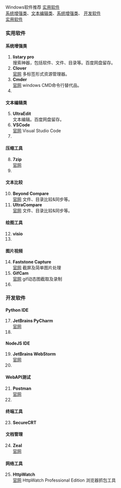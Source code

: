 Windows软件推荐
[实用软件](#实用软件)  
[系统增强类](#系统增强类)、[文本编辑类](#文本编辑类类)、[系统增强类](#系统增强类)、
[开发软件](#开发软件)  
[实用软件](#实用软件)
### 实用软件
#### 系统增强类
 1. **listary pro**  
 搜索神器，包括软件、文件、目录等。百度网盘留存。
 2. **Clover**  
 [官网](http://cn.ejie.me/) 多标签形式资源管理器。
 3. **Cmder**  
[官网](http://cmder.net/) windows CMD命令行替代品。
 4.    
#### 文本编辑类
 5.  **UltraEdit**  
文本编辑。百度网盘留存。
 6. **VSCode**  
[官网](https://code.visualstudio.com/) Visual Studio Code
 7. 
#### 压缩工具
 8. **7zip**  
[官网](https://www.7-zip.org/)
 9. 
#### 文本比较
 10. **Beyond Compare**  
[官网](https://www.scootersoftware.com/) 文件、目录比较&同步等。
 11. **UltraCompare**  
[官网](https://www.ultraedit.com/products/ultracompare/) 文件、目录比较&同步等。
#### 绘图工具
 12. **visio**
 13. 
#### 图片视频
 14. **Faststone Capture**  
[官网](http://www.faststone.org/)  截屏及简单图片处理
 15. **GifCam**  
[官网](http://blog.bahraniapps.com/gifcam/) gif动态图截取及录制
 16. 
### 开发软件
#### Python IDE
 17. **JetBrains  PyCharm**   
[官网](https://www.jetbrains.com/pycharm/)
 18. 
 #### NodeJS IDE
 19.  **JetBrains WebStorm**  
[官网](https://www.jetbrains.com/webstorm/)
 20. 
 #### WebAPI测试
 21. **Postman**  
 [官网](https://www.getpostman.com/)
 22. 
 #### 终端工具
 23. **SecureCRT**  
 #### 文档管理
 24. **Zeal**  
  [官网](https://zealdocs.org/)
 #### 网络工具
 25. **HttpWatch**   
 [官网](https://www.httpwatch.com/) HttpWatch Professional Edition 浏览器抓包工具

<!--stackedit_data:
eyJoaXN0b3J5IjpbLTEyNTgzMjk2NzYsMjEwMjI3NTIwLC0xMj
k1Njc1NDk2LC0xMzc5OTg0NjY0XX0=
-->